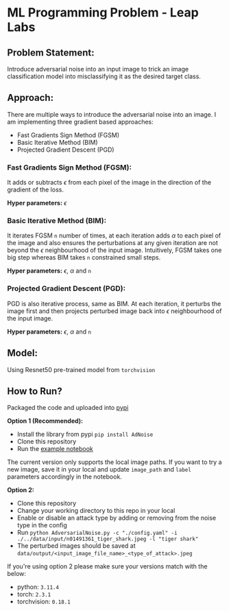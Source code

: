 # ML Programming Problem - Leap Labs

## Problem Statement:

Introduce adversarial noise into an input image to trick an image classification model into misclassifying it as the desired target class.

## Approach:

There are multiple ways to introduce the adversarial noise into an image. I am implementing three gradient based approaches:

- Fast Gradients Sign Method (FGSM)
- Basic Iterative Method (BIM)
- Projected Gradient Descent (PGD)

### Fast Gradients Sign Method (FGSM):

It adds or subtracts $\epsilon$ from each pixel of the image in the direction of the gradient of the loss.

**Hyper parameters:** $\epsilon$

### Basic Iterative Method (BIM):

It iterates FGSM `n` number of times, at each iteration adds $\alpha$ to each pixel of the image and also ensures the perturbations at any given iteration are not beyond the $\epsilon$ neighbourhood of the input image. Intuitively, FGSM takes one big step whereas BIM takes `n` constrained small steps.

**Hyper parameters:** $\epsilon$, $\alpha$ and `n`

### Projected Gradient Descent (PGD):

PGD is also iterative process, same as BIM. At each iteration, it perturbs the image first and then projects perturbed image back into $\epsilon$ neighbourhood of the input image.

**Hyper parameters:** $\epsilon$, $\alpha$ and `n`

## Model:

Using Resnet50 pre-trained model from `torchvision`

## How to Run?

Packaged the code and uploaded into [pypi](https://pypi.org/project/AdNoise/0.0.4/)

**Option 1 (Recommended):**
- Install the library from pypi `pip install AdNoise`
- Clone this repository
- Run the [example notebook](https://github.com/kavetinaveen/AdversarialNoise-Llabs/blob/main/example.ipynb)

The current version only supports the local image paths. If you want to try a new image, save it in your local and update `image_path` and `label` parameters accordingly in the notebook.

**Option 2:**
- Clone this repository
- Change your working directory to this repo in your local
- Enable or disable an attack type by adding or removing from the noise type in the config
- Run `python AdversarialNoise.py -c "./config.yaml" -i ./../data/input/n01491361_tiger_shark.jpeg -l "tiger shark"`
- The perturbed images should be saved at `data/output/<input_image_file_name>_<type_of_attack>.jpeg`

If you're using option 2 please make sure your versions match with the below:

- python: `3.11.4`
- torch: `2.3.1`
- torchvision: `0.18.1`

